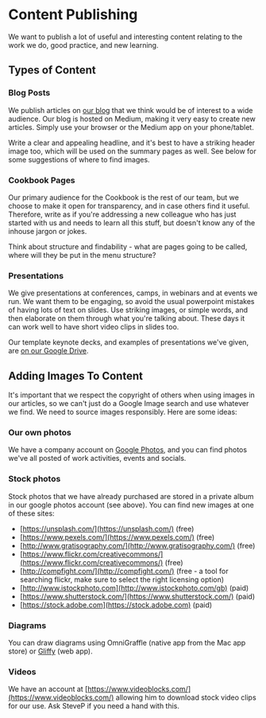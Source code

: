 # Content Publishing

We want to publish a lot of useful and interesting content relating to the work we do, good practice, and new learning.

## Types of Content

### Blog Posts

We publish articles on [our blog](https://blog.weareconvivio.com/) that we think would be of interest to a wide audience. Our blog is hosted on Medium, making it very easy to create new articles. Simply use your browser or the Medium app on your phone/tablet.

Write a clear and appealing headline, and it's best to have a striking header image too, which will be used on the summary pages as well. See below for some suggestions of where to find images.

### Cookbook Pages

Our primary audience for the Cookbook is the rest of our team, but we choose to make it open for transparency, and in case others find it useful. Therefore, write as if you're addressing a new colleague who has just started with us and needs to learn all this stuff, but doesn't know any of the inhouse jargon or jokes.

Think about structure and findability - what are pages going to be called, where will they be put in the menu structure?

### Presentations

We give presentations at conferences, camps, in webinars and at events we run. We want them to be engaging, so avoid the usual powerpoint mistakes of having lots of text on slides. Use striking images, or simple words, and then elaborate on them through what you're talking about. These days it can work well to have short video clips in slides too.

Our template keynote decks, and examples of presentations we've given, are [on our Google Drive](https://drive.google.com/drive/folders/0B1KlC8f33FUyb3dSX0dzWUkxa0U).

## Adding Images To Content

It's important that we respect the copyright of others when using images in our articles, so we can't just do a Google Image search and use whatever we find. We need to source images responsibly. Here are some ideas:

### Our own photos

We have a company account on [Google Photos](https://photos.google.com), and you can find photos we've all posted of work activities, events and socials.

### Stock photos

Stock photos that we have already purchased are stored in a private album in our google photos account \(see above\). You can find new images at one of these sites:

* [https://unsplash.com/](https://unsplash.com/) \(free\)
* [https://www.pexels.com/](https://www.pexels.com/) \(free\)
* [http://www.gratisography.com/](http://www.gratisography.com/) \(free\)
* [https://www.flickr.com/creativecommons/](https://www.flickr.com/creativecommons/)  \(free\)
* [http://compfight.com/](http://compfight.com/)  \(free - a tool for searching flickr, make sure to select the right licensing option\)
* [http://www.istockphoto.com](http://www.istockphoto.com/gb) \(paid\)
* [https://www.shutterstock.com/](https://www.shutterstock.com/)  \(paid\)
* [https://stock.adobe.com](https://stock.adobe.com)  \(paid\)

### Diagrams

You can draw diagrams using OmniGraffle \(native app from the Mac app store\) or [Gliffy](https://www.gliffy.com/) \(web app\).

### Videos

We have an account at [https://www.videoblocks.com/](https://www.videoblocks.com/) allowing him to download stock video clips for our use. Ask SteveP if you need a hand with this.

